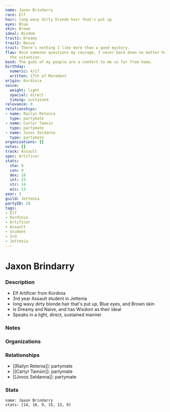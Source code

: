 ```yaml
---
name: Jaxon Brindarry
race: Elf
hair: long wavy dirty blonde hair that's put up
eyes: Blue
skin: Brown
ideal: Wisdom
trait1: Dreamy
trait2: Naive
trait: There's nothing I like more than a good mystery.
flaw: Once someone questions my courage, I never back down no matter how dangerous
  the situation.
bond: The gods of my people are a comfort to me so far from home.
birthday:
  numeric: 4/17
  written: 17th of Moradent
origin: Kordinia
voice:
  weight: light
  spacial: direct
  timing: sustained
relevance: 0
relationships:
- name: Railyn Retenia
  type: partymate
- name: Cartyr Tamsin
  type: partymate
- name: Jovos Seldanna
  type: partymate
organizations: []
notes: []
track: Assault
spec: Artificer
stats:
  cha: 9
  con: 9
  dex: 10
  int: 15
  str: 14
  wis: 13
year: 3
guild: Jettenia
partyID: 28
tags:
- Elf
- Kordinia
- Artificer
- Assault
- Student
- 3rd
- Jettenia
---
```

# Jaxon Brindarry
### Description
- Elf Artificer from Kordinia
- 3rd year Assault student in Jettenia
- long wavy dirty blonde hair that's put up, Blue eyes, and Brown skin
- Is Dreamy and Naive, and has Wisdom as their ideal
- Speaks in a light, direct, sustained manner

### Notes

### Organizations

### Relationships
- [[Railyn Retenia]]: partymate
- [[Cartyr Tamsin]]: partymate
- [[Jovos Seldanna]]: partymate

### Stats
```statblock
name: Jaxon Brindarry
stats: [14, 10, 9, 15, 13, 9]
```